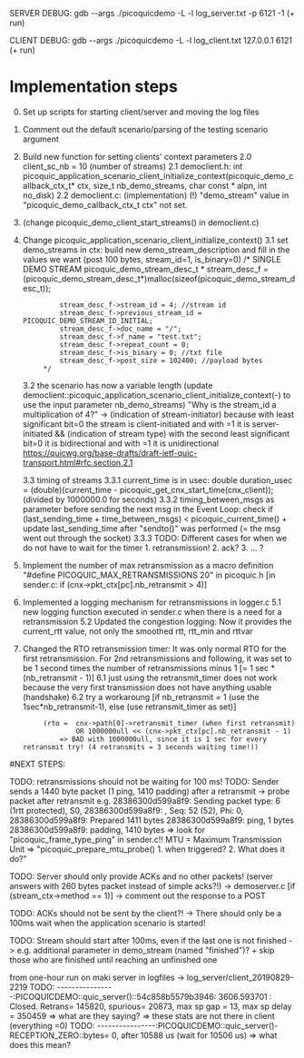 SERVER DEBUG:
gdb --args ./picoquicdemo -L -l log_server.txt -p 6121 -1
(+ run)

CLIENT DEBUG:
gdb --args ./picoquicdemo -L -l log_client.txt 127.0.0.1 6121
(+ run)

# Implementation steps
0. Set up scripts for starting client/server and moving the log files

1. Comment out the default scenario/parsing of the testing scenario argument
2. Build new function for setting clients' context parameters
	2.0 client_sc_nb = 10 (number of streams)
	2.1 democlient.h: int picoquic_application_scenario_client_initialize_context(picoquic_demo_callback_ctx_t* ctx, size_t nb_demo_streams, char const * alpn, int no_disk)
	2.2 democlient.c: (implementation)
	(!) "demo_stream" value in "picoquic_demo_callback_ctx_t ctx" not set.

3. (change picoquic_demo_client_start_streams() in democlient.c)
3. Change picoquic_application_scenario_client_initialize_context()
	3.1 set demo_streams in ctx: build new demo_stream_description and fill in the values we want (post 100 bytes, stream_id=1, is_binary=0)
		    /*  SINGLE DEMO STREAM
				picoquic_demo_stream_desc_t * stream_desc_f = (picoquic_demo_stream_desc_t*)malloc(sizeof(picoquic_demo_stream_desc_t));

				stream_desc_f->stream_id = 4; //stream id
				stream_desc_f->previous_stream_id = PICOQUIC_DEMO_STREAM_ID_INITIAL;
				stream_desc_f->doc_name = "/";
				stream_desc_f->f_name = "test.txt";
				stream_desc_f->repeat_count = 0;
				stream_desc_f->is_binary = 0; //txt file
				stream_desc_f->post_size = 102400; //payload bytes
			*/
	3.2 the scenario has now a variable length (update democlient::picoquic_application_scenario_client_initialize_context(-) to use the input parameter nb_demo_streams)
	"Why is the stream_id a multiplication of 4?"
	-> (indication of stream-initiator) because with least significant bit=0 the stream is client-initiated and with =1 it is server-initiated
		&& (indication of stream type) with the second least significant bit=0 it is bidirectional and with =1 it is unidirectional
		https://quicwg.org/base-drafts/draft-ietf-quic-transport.html#rfc.section.2.1
		
	3.3 timing of streams
		3.3.1 current_time is in usec:
				double duration_usec = (double)(current_time - picoquic_get_cnx_start_time(cnx_client)); (divided by 1000000.0 for seconds)
		3.3.2 timing_between_msgs as parameter
				before sending the next msg in the Event Loop:
				check if (last_sending_time + time_between_msgs) < picoquic_current_time()
						+ update last_sending_time after "sendto()" was performed (= the msg went out through the socket)
		3.3.3 TODO: Different cases for when we do not have to wait for the timer
						1. retransmission!
						2. ack?
						3. ... ?
						
4. Implement the number of max retransmission as a macro definition "#define PICOQUIC_MAX_RETRANSMISSIONS 20" in picoquic.h
	[in sender.c: if (cnx->pkt_ctx[pc].nb_retransmit > 4)]
	
5. Implemented a logging mechanism for retransmissions in logger.c 
	5.1 new logging function executed in sender.c when there is a need for a retransmission
	5.2 Updated the congestion logging: Now it provides the current_rtt value, not only the smoothed rtt, rtt_min and rttvar
	
6. Changed the RTO retransmission timer: 
				It was only normal RTO for the first retransmission.
				For 2nd retransmissions and following, it was set to be 1 second times the number of retransmissions minus 1 [= 1 sec * (nb_retransmit - 1)]
				6.1 just using the retransmit_timer does not work because the very first transmission does not have anything usable (handshake)
				6.2 try a workaroung [if nb_retransmit = 1 (use the 1sec*nb_retransmit-1), else (use retransmit_timer as set)]
				
			(rto = 	cnx->path[0]->retransmit_timer (when first retransmit)
					OR 1000000ull << (cnx->pkt_ctx[pc].nb_retransmit - 1)
				=> BAD with 1000000ull, since it is 1 sec for every retransmit try! (4 retransmits = 3 seconds waiting time!))




#NEXT STEPS:	

TODO: retransmissions should not be waiting for 100 ms!
TODO: Sender sends a 1440 byte packet (1 ping, 1410 padding) after a retransmit -> probe packet after retransmit
e.g. 
28386300d599a8f9: Sending packet type: 6 (1rtt protected), S0,
28386300d599a8f9:     <c697584edabc064b>, Seq: 52 (52), Phi: 0,
28386300d599a8f9:     Prepared 1411 bytes
28386300d599a8f9:     ping, 1 bytes
28386300d599a8f9:     padding, 1410 bytes
=> look for "picoquic_frame_type_ping" in sender.c!!
MTU = Maximum Transmission Unit
 => "picoquic_prepare_mtu_probe() 1. when triggered?  2. What does it do?"


TODO: Server should only provide ACKs and no other packets! (server answers with 260 bytes packet instead of simple acks?!)
		-> demoserver.c [if (stream_ctx->method == 1)] -> comment out the response to a POST	
		
		
		
TODO: ACKs should not be sent by the client?! 
		-> There should only be a 100ms wait when the application scenario is started!
		
TODO: Stream should start after 100ms, even if the last one is not finished
		-> e.g. additional parameter in demo_stream (named "finished")? 
				+ skip those who are finished until reaching an unfinished one








from one-hour run on maki server in logfiles -> log_server/client_20190829-2219
TODO: ----------------:PICOQUICDEMO::quic_server()::54c858b5579b3946: 3606.593701 : Closed. Retrans= 145820, spurious= 20873, max sp gap = 13, max sp delay = 350459
	=> what are they saying?
	=> these stats are not there in client (everything =0)
TODO: ----------------:PICOQUICDEMO::quic_server()-RECEPTION_ZERO::bytes= 0, after 10588 us (wait for 10506 us)
	=> what does this mean?